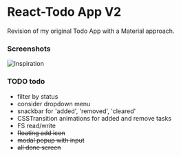 # React-Todo App V2
Revision of my original Todo App with a Material approach. 

### Screenshots 
![Inspiration](https://static.collectui.com/shots/2512924/todo-list-large)
<!-- ![Inspiration](https://static.collectui.com/shots/2512924/todo-list-large)
![Inspiration](https://static.collectui.com/shots/2512924/todo-list-large) -->

### TODO todo
- filter by status 
- consider dropdown menu 
- snackbar for 'added', 'removed', 'cleared'
- CSSTransition animations for added and remove tasks
- FS read/write 
- ~~floating add icon~~
- ~~modal popup with input~~
- ~~all done screen~~